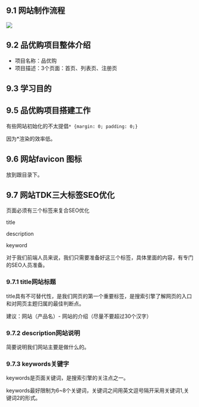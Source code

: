 ## 9.1 网站制作流程

![](https://lark-assets-prod-aliyun.oss-cn-hangzhou.aliyuncs.com/yuque/0/2021/png/21377645/1619222712248-resources/19891056/png/2b54d2ad-90e9-40b3-9d5b-c12d5668f9b4.png?OSSAccessKeyId=LTAI4GGhPJmQ4HWCmhDAn4F5&Expires=1619224514&Signature=X3HUs670kqmXn3Dz9iU7fU333zY%3D)

## 9.2 品优购项目整体介绍

- 项目名称：品优购
- 项目描述：3个页面：首页、列表页、注册页

## 9.3 学习目的

## 9.5 品优购项目搭建工作

有些网站初始化的不太提倡`* {margin: 0; padding: 0;}`

因为*渲染的效率低。

## 9.6 网站favicon 图标

放到跟目录下。

## 9.7 网站TDK三大标签SEO优化

页面必须有三个标签来复合SEO优化

title

description

keyword

对于我们前端人员来说，我们只需要准备好这三个标签，具体里面的内容，有专门的SEO人员准备。

### 9.7.1 title网站标题

title具有不可替代性，是我们网页的第一个重要标签，是搜索引擎了解网页的入口和对网页主题归属的最佳判断点。

建议：网站（产品名）- 网站的介绍（尽量不要超过30个汉字）

### 9.7.2 description网站说明

简要说明我们网站主要是做什么的。

### 9.7.3 keywords关键字

keywords是页面关键词，是搜索引擎的关注点之一。

keywords最好限制为6~8个关键词，关键词之间用英文逗号隔开采用关键词1,关键词2的形式。
